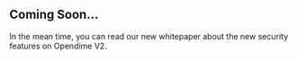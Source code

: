 
## Coming Soon...

In the mean time, you can read our new whitepaper about the new
security features on Opendime V2.
